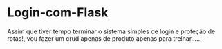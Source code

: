 # Login-com-Flask

Assim que tiver tempo terminar o sistema simples de login e proteção de rotas!, vou fazer um crud apenas de produto apenas para treinar......
